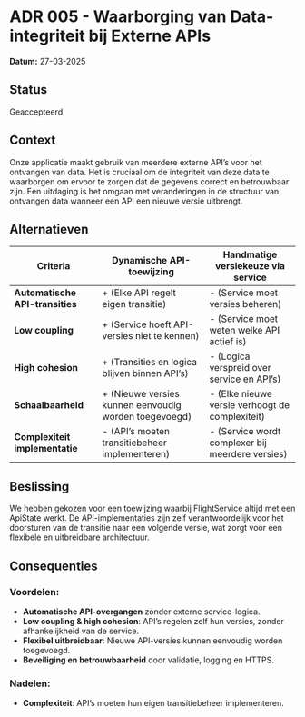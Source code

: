 # ADR 005 - Waarborging van Data-integriteit bij Externe APIs

**Datum:** 27-03-2025

## Status

Geaccepteerd

## **Context**

Onze applicatie maakt gebruik van meerdere externe API’s voor het ontvangen van data. Het is cruciaal om de integriteit van deze data te waarborgen om ervoor te zorgen dat de gegevens correct en betrouwbaar zijn.
Een uitdaging is het omgaan met veranderingen in de structuur van ontvangen data wanneer een API een nieuwe versie uitbrengt.

## **Alternatieven**

| Criteria                          | Dynamische API-toewijzing                             | Handmatige versiekeuze via service               |
|-----------------------------------|-------------------------------------------------------|--------------------------------------------------|
| **Automatische API-transities**   | + (Elke API regelt eigen transitie)                   | - (Service moet versies beheren)                 |
| **Low coupling**                  | + (Service hoeft API-versies niet te kennen)          | - (Service moet weten welke API actief is)       |
| **High cohesion**                 | + (Transities en logica blijven binnen API’s)         | - (Logica verspreid over service en API’s)       |
| **Schaalbaarheid**                | + (Nieuwe versies kunnen eenvoudig worden toegevoegd) | - (Elke nieuwe versie verhoogt de complexiteit)  |
| **Complexiteit implementatie**    | - (API’s moeten transitiebeheer implementeren)        | - (Service wordt complexer bij meerdere versies) |

## **Beslissing**

We hebben gekozen voor een toewijzing waarbij FlightService altijd met een ApiState werkt. De API-implementaties zijn zelf verantwoordelijk voor het doorsturen van de transitie naar een volgende versie, wat zorgt voor een flexibele en uitbreidbare architectuur.

## **Consequenties**

### **Voordelen:**
+ **Automatische API-overgangen** zonder externe service-logica.
+ **Low coupling & high cohesion**: API’s regelen zelf hun versies, zonder afhankelijkheid van de service.
+ **Flexibel uitbreidbaar**: Nieuwe API-versies kunnen eenvoudig worden toegevoegd.
+ **Beveiliging en betrouwbaarheid** door validatie, logging en HTTPS.

### **Nadelen:**
- **Complexiteit**: API’s moeten hun eigen transitiebeheer implementeren.  